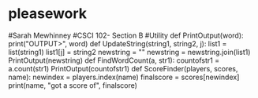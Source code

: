# pleasework
#Sarah Mewhinney
#CSCI 102- Section B
#Utility
def PrintOutput(word):
    print("OUTPUT>", word)
def UpdateString(string1, string2, j):
    list1 = list(string1)
    list1[j] = string2
    newstring = ""
    newstring = newstring.join(list1)
    PrintOutput(newstring)
def FindWordCount(a, str1):
    countofstr1 = a.count(str1)
    PrintOutput(countofstr1)
def ScoreFinder(players, scores, name):
    newindex = players.index(name)
    finalscore = scores[newindex]
    print(name, "got a score of", finalscore)